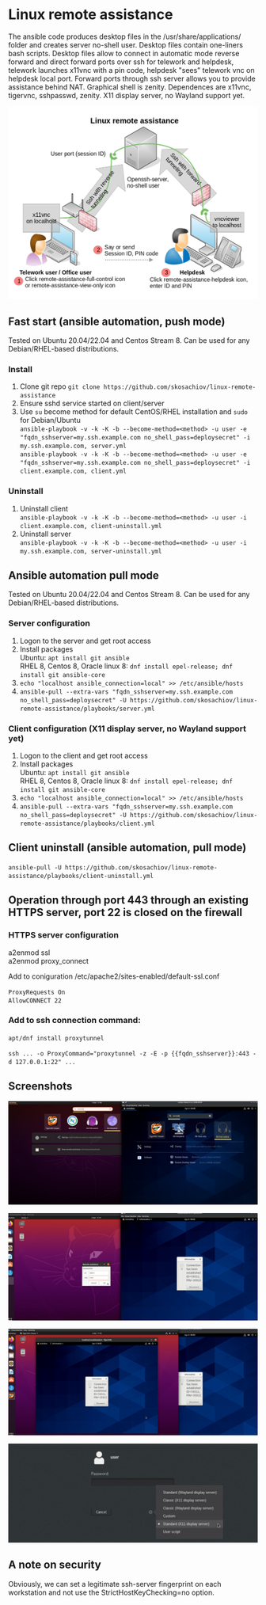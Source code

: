 # Linux remote assistance

The ansible code produces desktop files in the /usr/share/applications/ folder and creates server no-shell user. Desktop files contain one-liners bash scripts. Desktop files allow to connect in automatic mode reverse forward and direct forward ports over ssh for telework and helpdesk, telework launches x11vnc with a pin code, helpdesk "sees" telework vnc on helpdesk local port. Forward ports through ssh server allows you to provide assistance behind NAT. Graphical shell is zenity. Dependences are x11vnc, tigervnc, sshpasswd, zenity. X11 display server, no Wayland support yet.

![Linux remote assistance](https://github.com/skosachiov/linux-remote-assistance/raw/main/docs/remote-assistance-scheme.png)

## Fast start (ansible automation, push mode)

Tested on Ubuntu 20.04/22.04 and Centos Stream 8. Can be used for any Debian/RHEL-based distributions.

### Install

1. Clone git repo `git clone https://github.com/skosachiov/linux-remote-assistance`
2. Ensure sshd service started on client/server
3. Use `su` become method for default CentOS/RHEL installation and `sudo` for Debian/Ubuntu \
`ansible-playbook -v -k -K -b --become-method=<method> -u user -e "fqdn_sshserver=my.ssh.example.com no_shell_pass=deploysecret" -i my.ssh.example.com, server.yml` \
`ansible-playbook -v -k -K -b --become-method=<method> -u user -e "fqdn_sshserver=my.ssh.example.com no_shell_pass=deploysecret" -i client.example.com, client.yml`

### Uninstall

1. Uninstall client \
`ansible-playbook -v -k -K -b --become-method=<method> -u user -i client.example.com, client-uninstall.yml`
2. Uninstall server \
`ansible-playbook -v -k -K -b --become-method=<method> -u user -i my.ssh.example.com, server-uninstall.yml`

## Ansible automation pull mode

Tested on Ubuntu 20.04/22.04 and Centos Stream 8. Can be used for any Debian/RHEL-based distributions.

### Server configuration
1. Logon to the server and get root access
2. Install packages \
   Ubuntu: `apt install git ansible` \
   RHEL 8, Centos 8, Oracle linux 8: `dnf install epel-release; dnf install git ansible-core`
3. `echo "localhost ansible_connection=local" >> /etc/ansible/hosts`
4. `ansible-pull --extra-vars "fqdn_sshserver=my.ssh.example.com no_shell_pass=deploysecret" -U https://github.com/skosachiov/linux-remote-assistance/playbooks/server.yml`

### Client configuration (X11 display server, no Wayland support yet)
1. Logon to the client and get root access
2. Install packages \
   Ubuntu: `apt install git ansible` \
   RHEL 8, Centos 8, Oracle linux 8: `dnf install epel-release; dnf install git ansible-core`
3. `echo "localhost ansible_connection=local" >> /etc/ansible/hosts`
4. `ansible-pull --extra-vars "fqdn_sshserver=my.ssh.example.com no_shell_pass=deploysecret" -U https://github.com/skosachiov/linux-remote-assistance/playbooks/client.yml`

## Client uninstall (ansible automation, pull mode)

`ansible-pull -U https://github.com/skosachiov/linux-remote-assistance/playbooks/client-uninstall.yml`

## Operation through port 443 through an existing HTTPS server, port 22 is closed on the firewall

### HTTPS server configuration

a2enmod ssl \
a2enmod proxy_connect

Add to coniguration /etc/apache2/sites-enabled/default-ssl.conf

`ProxyRequests On` \
`AllowCONNECT 22`

### Add to ssh connection command:

`apt/dnf install proxytunnel`

`ssh ... -o ProxyCommand="proxytunnel -z -E -p {{fqdn_sshserver}}:443 -d 127.0.0.1:22" ...`

## Screenshots

![ra-screenshot-00](https://github.com/skosachiov/linux-remote-assistance/raw/main/docs/screenshots/ra-screenshot-00.jpg)

![ra-screenshot-01](https://github.com/skosachiov/linux-remote-assistance/raw/main/docs/screenshots/ra-screenshot-01.jpg)

![ra-screenshot-02](https://github.com/skosachiov/linux-remote-assistance/raw/main/docs/screenshots/ra-screenshot-02.jpg)

![ra-screenshot-10](https://github.com/skosachiov/linux-remote-assistance/raw/main/docs/screenshots/ra-screenshot-10.jpg)

## A note on security

Obviously, we can set a legitimate ssh-server fingerprint on each workstation and not use the StrictHostKeyChecking=no option.
